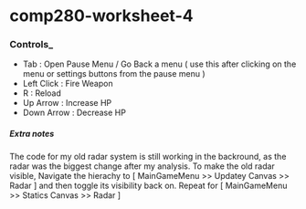 # comp280-worksheet-4

### Controls_
- Tab         : Open Pause Menu / Go Back a menu ( use this after clicking on the menu or settings buttons from the pause menu )
- Left Click  : Fire Weapon 
- R           : Reload 
- Up Arrow    : Increase HP
- Down Arrow  : Decrease HP


##### Extra notes
The code for my old radar system is still working in the backround, as the radar was the biggest change after my analysis. To make the old radar visible, Navigate the hierachy to \[ MainGameMenu >> Updatey Canvas >> Radar \] and then toggle its visibility back on. Repeat for \[ MainGameMenu >> Statics Canvas >> Radar ]
